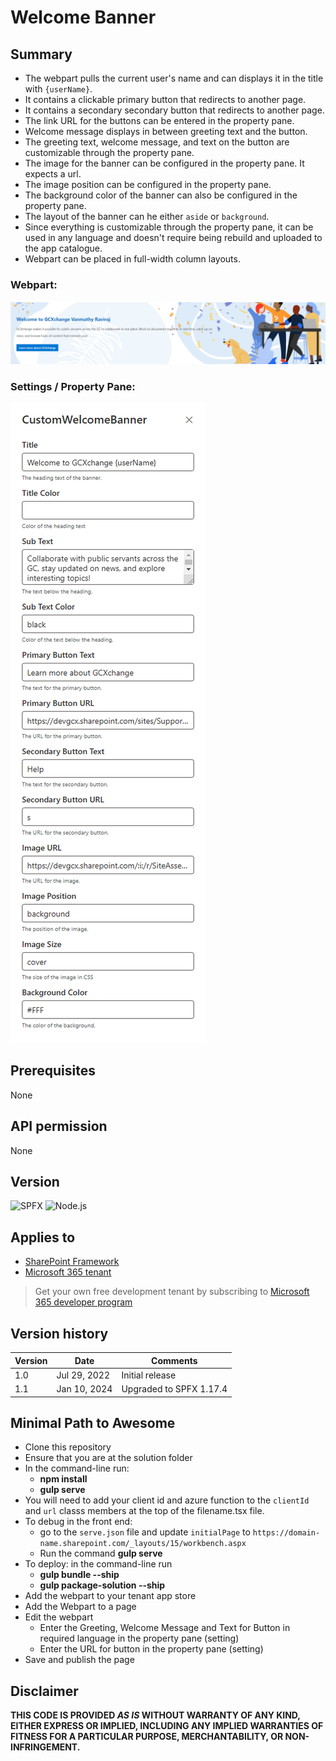 # Welcome Banner

## Summary

- The webpart pulls the current user's name and can displays it in the title with `{userName}`.
- It contains a clickable primary button that redirects to another page.
- It contains a secondary secondary button that redirects to another page.
- The link URL for the buttons can be entered in the property pane.
- Welcome message displays in between greeting text and the button.
- The greeting text, welcome message, and text on the button are customizable through the property pane.
- The image for the banner can be configured in the property pane. It expects a url.
- The image position can be configured in the property pane.
- The background color of the banner can also be configured in the property pane.
- The layout of the banner can he either `aside` or `background`. 
- Since everything is customizable through the property pane, it can be used in any language and doesn't require being rebuild and uploaded to the app catalogue.
- Webpart can be placed in full-width column layouts. 

### Webpart:

![Webpart](./src/webparts/customWelcomeBanner/assets/webpart.png)

### Settings / Property Pane:

![Property Pane](./src/webparts/customWelcomeBanner/assets/property_pane.png)

## Prerequisites
None
## API permission
None
## Version 
![SPFX](https://img.shields.io/badge/SPFX-1.17.4-green.svg)
![Node.js](https://img.shields.io/badge/Node.js-v16.13+-green.svg)

## Applies to

- [SharePoint Framework](https://aka.ms/spfx)
- [Microsoft 365 tenant](https://docs.microsoft.com/en-us/sharepoint/dev/spfx/set-up-your-developer-tenant)

> Get your own free development tenant by subscribing to [Microsoft 365 developer program](http://aka.ms/o365devprogram)

## Version history

| Version | Date         | Comments                |
| ------- | ------------ | ----------------------- |
| 1.0     | Jul 29, 2022 | Initial release         |
| 1.1     | Jan 10, 2024 | Upgraded to SPFX 1.17.4 |


## Minimal Path to Awesome

- Clone this repository
- Ensure that you are at the solution folder
- In the command-line run:
  - **npm install**
  - **gulp serve**
- You will need to add your client id and azure function to the `clientId` and `url` classs members at the top of the filename.tsx file.
- To debug in the front end:
  - go to the `serve.json` file and update `initialPage` to `https://domain-name.sharepoint.com/_layouts/15/workbench.aspx`
  - Run the command **gulp serve**
- To deploy: in the command-line run
  - **gulp bundle --ship**
  - **gulp package-solution --ship**
- Add the webpart to your tenant app store
- Add the Webpart to a page
- Edit the webpart
  - Enter the Greeting, Welcome Message and Text for Button in required language in the property pane (setting)
  - Enter the URL for button in the property pane (setting)
- Save and publish the page

## Disclaimer

**THIS CODE IS PROVIDED *AS IS* WITHOUT WARRANTY OF ANY KIND, EITHER EXPRESS OR IMPLIED, INCLUDING ANY IMPLIED WARRANTIES OF FITNESS FOR A PARTICULAR PURPOSE, MERCHANTABILITY, OR NON-INFRINGEMENT.**